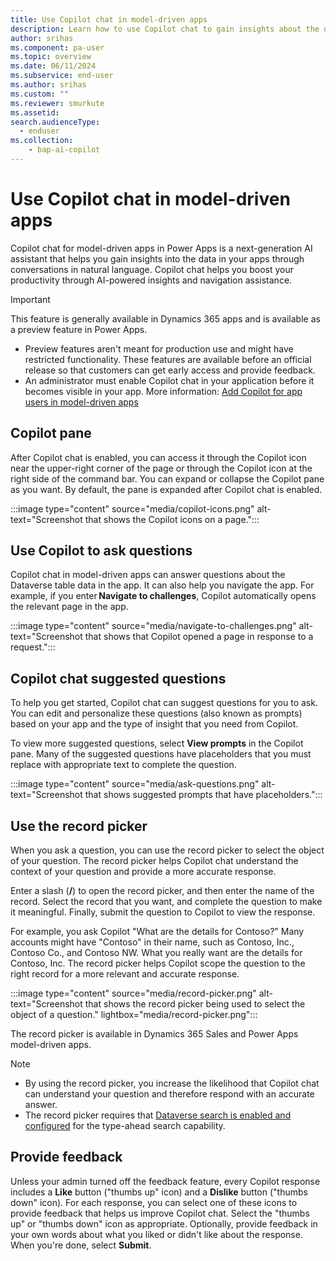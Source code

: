 ```yaml
---
title: Use Copilot chat in model-driven apps
description: Learn how to use Copilot chat to gain insights about the data in your model-driven apps.
author: srihas
ms.component: pa-user
ms.topic: overview
ms.date: 06/11/2024
ms.subservice: end-user
ms.author: srihas
ms.custom: ""
ms.reviewer: smurkute
ms.assetid: 
search.audienceType: 
  - enduser
ms.collection: 
    - bap-ai-copilot 
---
```


# Use Copilot chat in model-driven apps

Copilot chat for model-driven apps in Power Apps is a next-generation AI assistant that helps you gain insights into the data in your apps through conversations in natural language. Copilot chat helps you boost your productivity through AI-powered insights and navigation assistance.

> [!IMPORTANT]
>
> This feature is generally available in Dynamics 365 apps and is available as a preview feature in Power Apps.
>
> - Preview features aren't meant for production use and might have restricted functionality. These features are available before an official release so that customers can get early access and provide feedback.
> - An administrator must enable Copilot chat in your application before it becomes visible in your app. More information: [Add Copilot for app users in model-driven apps](../maker/model-driven-apps/add-ai-copilot.md)

## Copilot pane

After Copilot chat is enabled, you can access it through the Copilot icon near the upper-right corner of the page or through the Copilot icon at the right side of the command bar. You can expand or collapse the Copilot pane as you want. By default, the pane is expanded after Copilot chat is enabled.

:::image type="content" source="media/copilot-icons.png" alt-text="Screenshot that shows the Copilot icons on a page.":::

## Use Copilot to ask questions

Copilot chat in model-driven apps can answer questions about the Dataverse table data in the app. It can also help you navigate the app. For example, if you enter **Navigate to challenges**, Copilot automatically opens the relevant page in the app.

:::image type="content" source="media/navigate-to-challenges.png" alt-text="Screenshot that shows that Copilot opened a page in response to a request.":::

## Copilot chat suggested questions

To help you get started, Copilot chat can suggest questions for you to ask. You can edit and personalize these questions (also known as prompts) based on your app and the type of insight that you need from Copilot.

To view more suggested questions, select **View prompts** in the Copilot pane. Many of the suggested questions have placeholders that you must replace with appropriate text to complete the question.

:::image type="content" source="media/ask-questions.png" alt-text="Screenshot that shows suggested prompts that have placeholders.":::

## Use the record picker

When you ask a question, you can use the record picker to select the object of your question. The record picker helps Copilot chat understand the context of your question and provide a more accurate response.

Enter a slash (**/**) to open the record picker, and then enter the name of the record. Select the record that you want, and complete the question to make it meaningful. Finally, submit the question to Copilot to view the response.

For example, you ask Copilot "What are the details for Contoso?" Many accounts might have "Contoso" in their name, such as Contoso, Inc., Contoso Co., and Contoso NW. What you really want are the details for Contoso, Inc. The record picker helps Copilot scope the question to the right record for a more relevant and accurate response.

:::image type="content" source="media/record-picker.png" alt-text="Screenshot that shows the record picker being used to select the object of a question." lightbox="media/record-picker.png":::

The record picker is available in Dynamics 365 Sales and Power Apps model-driven apps.

> [!NOTE]
>
> - By using the record picker, you increase the likelihood that Copilot chat can understand your question and therefore respond with an accurate answer.
> - The record picker requires that [Dataverse search is enabled and configured](/power-platform/admin/configure-relevance-search-organization) for the type-ahead search capability.

## Provide feedback

Unless your admin turned off the feedback feature, every Copilot response includes a **Like** button ("thumbs up" icon) and a **Dislike** button ("thumbs down" icon). For each response, you can select one of these icons to provide feedback that helps us improve Copilot chat. Select the "thumbs up" or "thumbs down" icon as appropriate. Optionally, provide feedback in your own words about what you liked or didn't like about the response. When you're done, select **Submit**.
